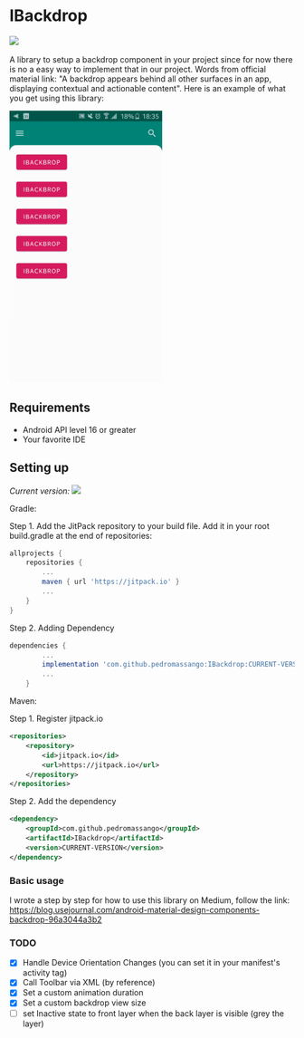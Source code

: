 # IBackdrop
[![](https://jitpack.io/v/pedromassango/IBackdrop.svg)](https://jitpack.io/#pedromassango/IBackdrop)

A library to setup a backdrop component in your project since for now there is no a easy way to implement that in our project. Words from official material link: "A backdrop appears behind all other surfaces in an app, displaying contextual and actionable content". Here is an example of what you get using this library:


<img src="/screenshots/gif1.gif" width="270" height="480">


## Requirements
- Android API level 16 or greater
- Your favorite IDE

## Setting up

*Current version:*  [![](https://jitpack.io/v/pedromassango/IBackdrop.svg)](https://jitpack.io/#pedromassango/IBackdrop)


Gradle:

Step 1. Add the JitPack repository to your build file.
Add it in your root build.gradle at the end of repositories:
```groovy
allprojects {
	repositories {
		...
		maven { url 'https://jitpack.io' }
		...
	}
}
```

Step 2. Adding Dependency
```groovy
dependencies {
        ...
	    implementation 'com.github.pedromassango:IBackdrop:CURRENT-VERSION'
	    ...
	}
```

Maven:

Step 1. Register jitpack.io
```xml
<repositories>
	<repository>
	    <id>jitpack.io</id>
	    <url>https://jitpack.io</url>
	</repository>
</repositories>
```

Step 2. Add the dependency

```xml
<dependency>
    <groupId>com.github.pedromassango</groupId>
    <artifactId>IBackdrop</artifactId>
    <version>CURRENT-VERSION</version>
</dependency>
```


### Basic usage

I wrote a step by step for how to use this library on Medium, follow the link: 
https://blog.usejournal.com/android-material-design-components-backdrop-96a3044a3b2

### TODO

- [x] Handle Device Orientation Changes (you can set it in your manifest's activity tag)
- [x] Call Toolbar via XML (by reference)
- [x] Set a custom animation duration 
- [x] Set a custom backdrop view size
- [ ] set Inactive state to front layer when the back layer is visible (grey the layer)
